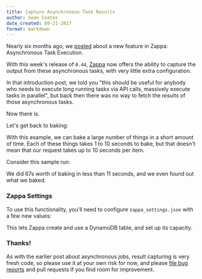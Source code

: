 ```yaml
---
title: Capture Asynchronous Task Results
author: Sean Coates
date_created: 09-21-2017
format: markdown
---
```


Nearly six months ago, we [posted](https://blog.zappa.io/posts/zappa-introduces-seamless-asynchronous-task-execution) about a new feature in Zappa: Asynchronous Task Execution.

With this week's release of `0.44`, [Zappa](https://github.com/Miserlou/Zappa) now offers the ability to capture the output from these asynchronous tasks, with very little extra configuration.

In that introduction post, we told you "this should be useful for anybody who needs to execute long running tasks via API calls, massively execute tasks in parallel", but back then there was no way to fetch the *results* of those asynchronous tasks.

Now there is.

Let's get back to baking:

<script src="https://gist.github.com/scoates/027488c39d5407bbfa125ff3f3a9a622.js"></script>

With this example, we can bake a large number of things in a short amount of time. Each of these things takes 1 to 10 seconds to bake, but that doesn't mean that our request takes up to 10 seconds per item.

Consider this sample run:

<script src="https://gist.github.com/scoates/7a8639ccc014a35f5646f1e0434d1d7c.js"></script>

We did 67s worth of baking in less than 11 seconds, and we even found out what we baked.


### Zappa Settings

To use this functionality, you'll need to configure `zappa_settings.json` with a few new values:

<script src="https://gist.github.com/scoates/cb9058046cea80415ae3ddbc55c793a2.js"></script>

This lets Zappa create and use a DynamoDB table, and set up its capacity.

### Thanks!

As with the earlier post about asynchronous jobs, result capturing is very fresh code, so please use it at your own risk for now, and please [file bug reports](https://github.com/Miserlou/Zappa) and pull requests if you find room for improvement.
